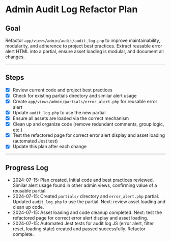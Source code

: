 # Admin Audit Log Refactor Plan

## Goal

Refactor `app/views/admin/audit/audit_log.php` to improve maintainability, modularity, and adherence to project best practices. Extract reusable error alert HTML into a partial, ensure asset loading is modular, and document all changes.

---

## Steps

- [x] Review current code and project best practices
- [x] Check for existing partials directory and similar alert usage
- [x] Create `app/views/admin/partials/error_alert.php` for reusable error alert
- [x] Update `audit_log.php` to use the new partial
- [x] Ensure all assets are loaded via the correct mechanism
- [x] Clean up and organize code (remove redundant comments, group logic, etc.)
- [x] Test the refactored page for correct error alert display and asset loading (automated Jest test)
- [x] Update this plan after each change

---

## Progress Log

- 2024-07-15: Plan created. Initial code and best practices reviewed. Similar alert usage found in other admin views, confirming value of a reusable partial.
- 2024-07-15: Created `partials/` directory and `error_alert.php` partial. Updated `audit_log.php` to use the partial. Next: review asset loading and clean up code.
- 2024-07-15: Asset loading and code cleanup completed. Next: test the refactored page for correct error alert display and asset loading.
- 2024-07-15: Automated Jest tests for audit log JS (error alert, filter reset, loading state) created and passed successfully. Refactor complete.
